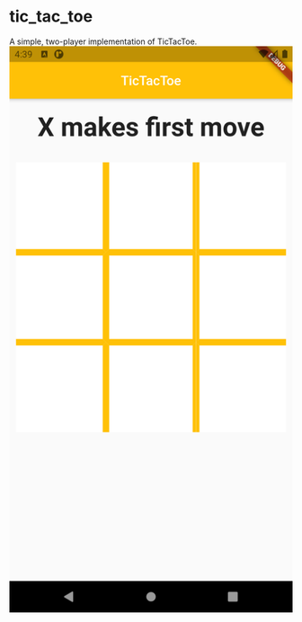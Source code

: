 # tic_tac_toe

A simple, two-player implementation of TicTacToe.
![Start Page Screenshot](https://github.com/TudorPescaru/GoogleADFlutter/blob/main/tic_tac_toe/media/TicTacToe.png)
